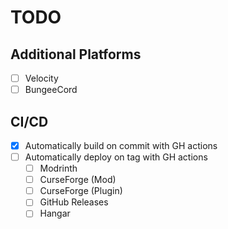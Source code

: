 # TODO

## Additional Platforms
- [ ] Velocity
- [ ] BungeeCord

## CI/CD
- [x] Automatically build on commit with GH actions
- [ ] Automatically deploy on tag with GH actions
  - [ ] Modrinth
  - [ ] CurseForge (Mod)
  - [ ] CurseForge (Plugin)
  - [ ] GitHub Releases
  - [ ] Hangar
